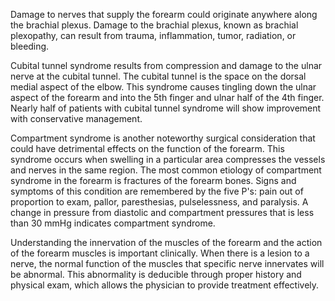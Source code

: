 Damage to nerves that supply the forearm could originate anywhere along the brachial plexus. Damage to the brachial plexus, known as brachial plexopathy, can result from trauma, inflammation, tumor, radiation, or bleeding.

Cubital tunnel syndrome results from compression and damage to the ulnar nerve at the cubital tunnel. The cubital tunnel is the space on the dorsal medial aspect of the elbow. This syndrome causes tingling down the ulnar aspect of the forearm and into the 5th finger and ulnar half of the 4th finger. Nearly half of patients with cubital tunnel syndrome will show improvement with conservative management.

Compartment syndrome is another noteworthy surgical consideration that could have detrimental effects on the function of the forearm. This syndrome occurs when swelling in a particular area compresses the vessels and nerves in the same region. The most common etiology of compartment syndrome in the forearm is fractures of the forearm bones. Signs and symptoms of this condition are remembered by the five P's: pain out of proportion to exam, pallor, paresthesias, pulselessness, and paralysis. A change in pressure from diastolic and compartment pressures that is less than 30 mmHg indicates compartment syndrome.

Understanding the innervation of the muscles of the forearm and the action of the forearm muscles is important clinically. When there is a lesion to a nerve, the normal function of the muscles that specific nerve innervates will be abnormal. This abnormality is deducible through proper history and physical exam, which allows the physician to provide treatment effectively.